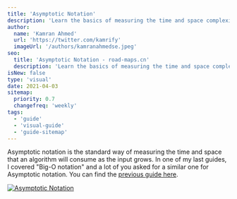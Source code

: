 ```yaml
---
title: 'Asymptotic Notation'
description: 'Learn the basics of measuring the time and space complexity of algorithms'
author:
  name: 'Kamran Ahmed'
  url: 'https://twitter.com/kamrify'
  imageUrl: '/authors/kamranahmedse.jpeg'
seo:
  title: 'Asymptotic Notation - road-maps.cn'
  description: 'Learn the basics of measuring the time and space complexity of algorithms'
isNew: false
type: 'visual'
date: 2021-04-03
sitemap:
  priority: 0.7
  changefreq: 'weekly'
tags:
  - 'guide'
  - 'visual-guide'
  - 'guide-sitemap'
---
```


Asymptotic notation is the standard way of measuring the time and space that an algorithm will consume as the input grows. In one of my last guides, I covered "Big-O notation" and a lot of you asked for a similar one for Asymptotic notation. You can find the [previous guide here](/guides/big-o-notation).

[![Asymptotic Notation](/guides/asymptotic-notation.png)](/guides/asymptotic-notation.png)
